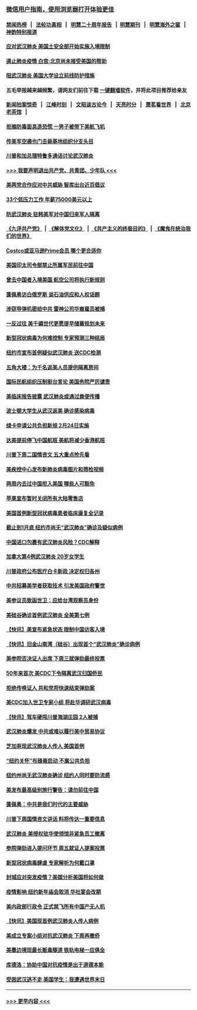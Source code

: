 ### [微信用户指南，使用浏览器打开体验更佳](https://github.com/gfw-breaker/banned-news1/blob/master/indexes/wechat-guide.md?t=0)
#### [禁闻热榜](热点新闻.md?t=0)  &nbsp;&nbsp;|&nbsp;&nbsp; [法轮功真相](https://github.com/gfw-breaker/truth/blob/master/README.md?t=0) &nbsp;&nbsp;|&nbsp;&nbsp; [明慧二十周年报告](https://github.com/gfw-breaker/mh-reports/blob/master/README.md?t=0) &nbsp;&nbsp;|&nbsp;&nbsp;[明慧期刊](https://github.com/gfw-breaker/mh-qikan) &nbsp;&nbsp;|&nbsp;&nbsp; [明慧海外之窗](https://github.com/gfw-breaker/mh-news/blob/master/README.md?t=0) &nbsp;&nbsp;|&nbsp;&nbsp; [神韵特别报道](https://github.com/gfw-breaker/mh-news/blob/master/shenyun.md?t=0)
#### [应对武汉肺炎 美国土安全部开始实施入境限制](../pages/nsc412/n11839729.md?t=02030733) 
#### [遏止肺炎疫情 白宫:北京尚未接受美国的帮助](../pages/nsc412/n11839660.md?t=02030733) 
#### [阻武汉肺炎 美国大学设立前线防护措施](../pages/nsc412/n11839479.md?t=02030733) 
#### 五毛举报越来越频繁，请网友们前往下载 [一键翻墙软件](https://github.com/gfw-breaker/ssr-accounts)，并将此项目推荐给亲友
#### [新闻拍案惊奇](https://github.com/gfw-breaker/banned-news1/blob/master/pages/link4.md) &nbsp;&nbsp;|&nbsp;&nbsp; [江峰时刻](https://github.com/gfw-breaker/banned-news1/blob/master/pages/link4.md) &nbsp;&nbsp;|&nbsp;&nbsp; [文昭谈古论今](https://github.com/gfw-breaker/banned-news1/blob/master/pages/link4.md) &nbsp;&nbsp;|&nbsp;&nbsp; [天亮时分](https://github.com/gfw-breaker/banned-news1/blob/master/pages/link4.md) &nbsp;&nbsp;|&nbsp;&nbsp; [萧茗看世界](https://github.com/gfw-breaker/banned-news1/blob/master/pages/link4.md) &nbsp;&nbsp;|&nbsp;&nbsp; [北京老茶馆](https://github.com/gfw-breaker/banned-news1/blob/master/pages/link4.md) &nbsp;&nbsp;|&nbsp;&nbsp; 
#### [拒摘防毒面具造恐慌 一男子被带下美航飞机](../pages/nsc412/n11839455.md?t=02030733) 
#### [传美军空袭也门击毙基地组织分支头目](../pages/nsc412/n11839210.md?t=02030733) 
#### [川普和加总理特鲁多通话讨论武汉肺炎](../pages/nsc412/n11839128.md?t=02030733) 
#### [>>> 我要声明退出共产党、共青团、少年队 <<<](https://github.com/begood0513/goodnews/blob/master/quit/letter.md) 
#### [美两党合作应对中共威胁 智库出台近百倡议](../pages/nsc412/n11838437.md?t=02030733) 
#### [33个低压力工作 年薪75000美元以上](../pages/nsc412/n11834441.md?t=02030733) 
#### [防武汉肺炎 驻韩美军对中国归来军人隔离](../pages/nsc412/n11838970.md?t=02030733) 
#### [《九评共产党》](https://github.com/begood0513/9ping.md/blob/master/README.md) &nbsp;|&nbsp; [《解体党文化》](../../../../jtdwh.md/blob/master/README.md)  &nbsp;|&nbsp; [《共产主义的终极目的》](../../../../gczydzjmd.md/blob/master/README.md) &nbsp;|&nbsp; [《魔鬼在统治我们的世界》](../../../../mgztzwmdsj.md/blob/master/README.md) 
#### [Costco或亚马逊Prime会员 哪个更合适你](../pages/nsc412/n11834459.md?t=02030733) 
#### [美国印太司令部禁止所属军民前往中国](../pages/nsc412/n11838418.md?t=02030733) 
#### [曾去中国者入境美国 航空公司将执行新规则](../pages/nsc412/n11838375.md?t=02030733) 
#### [蓬佩奥访白俄罗斯 谈石油供应和人权话题](../pages/nsc412/n11838242.md?t=02030733) 
#### [涉窃导弹机密给中共 雷神公司华裔雇员被捕](../pages/nsc412/n11838129.md?t=02030733) 
#### [一反过往 美千禧世代更愿提早储蓄规划未来](../pages/nsc412/n11837601.md?t=02030733) 
#### [新型冠状病毒为何难控制 专家预测三种结局](../pages/nsc412/n11838002.md?t=02030733) 
#### [纽约市宣布首例疑似武汉肺炎 送CDC检测](../pages/nsc412/n11837852.md?t=02030733) 
#### [五角大楼：为千名返美人员提供隔离房间](../pages/nsc412/n11837831.md?t=02030733) 
#### [国际民航组织压制挺台言论 美国务院严厉谴责](../pages/nsc412/n11837791.md?t=02030733) 
#### [美临床报告披露 武汉肺炎或通过粪便传播](../pages/nsc412/n11837626.md?t=02030733) 
#### [波士顿大学生从武汉返美 确诊感染病毒](../pages/nsc412/n11837580.md?t=02030733) 
#### [绿卡申请公共负担新规 2月24日实施](../pages/nsc412/n11836634.md?t=02030733) 
#### [达美提前停飞中国航班 美航将减少香港航班](../pages/nsc412/n11837649.md?t=02030733) 
#### [川普下周二国情咨文 五大重点抢先看](../pages/nsc412/n11837512.md?t=02030733) 
#### [美疾控中心发布新肺炎病毒图片和筛检视频](../pages/nsc412/n11837491.md?t=02030733) 
#### [两周内去过中国拒入美国 哪些人可豁免](../pages/nsc412/n11837400.md?t=02030733) 
#### [苹果宣布暂时关闭所有大陆零售店](../pages/nsc412/n11837097.md?t=02030733) 
#### [美国首例新型冠状病毒患者临床康复全记录](../pages/nsc412/n11836513.md?t=02030733) 
#### [截止到1月底  纽约市尚无“武汉肺炎”确诊及疑似病例](../pages/nsc412/n11836657.md?t=02030733) 
#### [中国进口包裹有武汉肺炎风险？CDC解释](../pages/nsc412/n11836321.md?t=02030733) 
#### [加拿大第4例武汉肺炎 20岁女学生](../pages/nsc412/n11836537.md?t=02030733) 
#### [川普政府公布医疗白卡新政 决定权归各州](../pages/nsc412/n11836336.md?t=02030733) 
#### [中共招募美学者获取技术 引发美国政府警觉](../pages/nsc412/n11836277.md?t=02030733) 
#### [美参议员致函世卫：应给台湾观察员身份](../pages/nsc412/n11836183.md?t=02030733) 
#### [美硅谷确诊首例武汉肺炎 全美第七例](../pages/nsc412/n11836093.md?t=02030733) 
#### [【快讯】美宣布紧急状态 限制中国访客入境](../pages/nsc412/n11836030.md?t=02030733) 
#### [【快讯】旧金山南湾（硅谷）出现首个“武汉肺炎”确诊病例](../pages/nsc412/n11836084.md?t=02030733) 
#### [美参院否决证人出席 下周三就弹劾最终投票](../pages/nsc412/n11835900.md?t=02030733) 
#### [50年来首次 美CDC下令隔离武汉归国侨民](../pages/nsc412/n11835854.md?t=02030733) 
#### [拒绝传唤证人 共和党将快速结束弹劾案](../pages/nsc412/n11835573.md?t=02030733) 
#### [美CDC加入世卫专家小组 将赴华调研武汉病毒](../pages/nsc412/n11835584.md?t=02030733) 
#### [【快讯】驾车硬闯川普海湖庄园 2人被捕](../pages/nsc412/n11835785.md?t=02030733) 
#### [武汉肺炎爆发 中共或难以履行美中贸易协议](../pages/nsc412/n11834752.md?t=02030733) 
#### [芝加哥现武汉肺炎人传人 美国首例](../pages/nsc412/n11834730.md?t=02030733) 
#### [“纽约关怀”布碌崙启动  不属公共负担](../pages/nsc412/n11834269.md?t=02030733) 
#### [纽约州尚无武汉肺炎确诊  纽约人同时要防流感](../pages/nsc412/n11834247.md?t=02030733) 
#### [美发布最高级别旅行警告：请勿前往中国](../pages/nsc412/n11834038.md?t=02030733) 
#### [蓬佩奥：中共是我们时代的主要威胁](../pages/nsc412/n11833434.md?t=02030733) 
#### [川普下周国情咨文讲话 料将传达一重要信息](../pages/nsc412/n11833714.md?t=02030733) 
#### [武汉肺炎 美授权驻华使领馆非紧急员工撤离](../pages/nsc412/n11833604.md?t=02030733) 
#### [参院弹劾进入提问环节 周五就证人提案投票](../pages/nsc412/n11833522.md?t=02030733) 
#### [新型冠状病毒肆虐 专家解析为何戴口罩](../pages/nsc412/n11833332.md?t=02030733) 
#### [封城应对突发疫情？美媒分析美国将如何做](../pages/nsc412/n11831560.md?t=02030733) 
#### [疫情影响 纽约新年庙会取消 华社宴会改期](../pages/nsc412/n11831457.md?t=02030733) 
#### [美内政部行政令 正式禁飞所有中国产无人机](../pages/nsc412/n11833169.md?t=02030733) 
#### [【快讯】美国现首例武汉肺炎人传人病例](../pages/nsc412/n11833284.md?t=02030733) 
#### [美成立专案小组对抗武汉肺炎 下周再撤侨](../pages/nsc412/n11832839.md?t=02030733) 
#### [美墨边境现最长贩毒隧道 铁轨电梯一应俱全](../pages/nsc412/n11832928.md?t=02030733) 
#### [库德洛：协助中国对抗疫情是出于道德本能](../pages/nsc412/n11832927.md?t=02030733) 
#### [受困武汉逃不走 美国学生：我遭遇世界末日](../pages/nsc412/n11832280.md?t=02030733) 

----
#### [ >>> 更早内容 <<< ](../indexes/nsc412-earlier.md)
